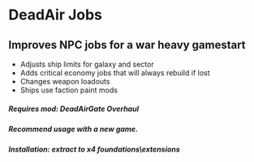 # DeadAir Jobs

## Improves NPC jobs for a war heavy gamestart
- Adjusts ship limits for galaxy and sector
- Adds critical economy jobs that will always rebuild if lost
- Changes weapon loadouts
- Ships use faction paint mods

##### Requires mod: DeadAirGate Overhaul

##### Recommend usage with a new game.

##### Installation: extract to x4 foundations\extensions
